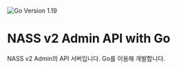 ![Go Version 1.19](https://img.shields.io/badge/Go%20Version-1.19-blue)

# NASS v2 Admin API with Go

NASS v2 Admin의 API 서버입니다.
Go를 이용해 개발합니다.
